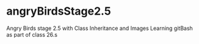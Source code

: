 # angryBirdsStage2.5
Angry Birds stage 2.5 with Class Inheritance and Images
Learning gitBash as part of class 26.s
